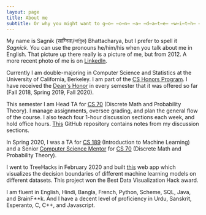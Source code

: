 ```yaml
---
layout: page
title: About me
subtitle: Or why you might want to g̶o̶ ̶o̶n̶ ̶a̶ ̶d̶a̶t̶e̶ ̶w̶i̶t̶h̶ ̶m̶e̶ give me a job
---
```

My name is Sagnik (साग्निक/সাগ্নিক) Bhattacharya, but I prefer to spell it _Sagnick_.
You can use the pronouns he/him/his when you talk about me in English.
That picture up there really is a picture of me, but from 2012. A more recent
photo of me is on [LinkedIn](https://www.linkedin.com/in/sagnik-bhattacharya-83121b114/).

Currently I am double-majoring in Computer Science and Statistics at the
University of California, Berkeley. I am part of the
[CS Honors Program](https://eecs.berkeley.edu/resources/undergrads/honors).
I have received the [Dean's Honor](https://lsadvising.berkeley.edu/policies/deans-listhonors)
in every semester that it was offered so far (Fall 2018, Spring 2019, Fall 2020).

This semester I am Head TA for
[CS 70](https://www.eecs70.org/) (Discrete Math and Probability Theory).
I manage assignments, oversee grading, and plan the general flow of the course.
I also teach four 1-hour discussion sections each week, and hold office hours.
[This](https://github.com/sagnibak/cs70-su20-disc) GitHub repository
contains notes from my discussion sections.

In Spring 2020, I was a TA for 
[CS 189](https://people.eecs.berkeley.edu/~jrs/189/) (Introduction to Machine
Learning) and a Senior [Computer Science Mentor](https://csmentors.berkeley.edu/#/)
for [CS 70](http://www.eecs70.org/) (Discrete Math and Probability Theory).

I went to TreeHacks in February 2020 and built [this](https://ml-visualizer.herokuapp.com/)
web app which visualizes the decision boundaries of different machine learning models on
different datasets. This project won the Best Data Visualization Hack award.

I am fluent in English, Hindi, Bangla, French, Python, Scheme, SQL, Java, and BrainF**k.
And I have a decent level of proficiency in Urdu, Sanskrit, Esperanto, C, C++, and Javascript.
